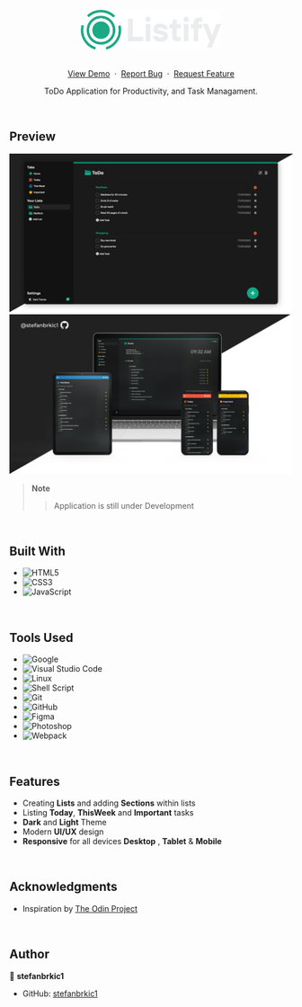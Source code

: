 <br>

<div align="center">
<img src="./src/img/LOGO.png" alt="Listify" width="250">
<br>
<br>
  <p>
    <a href="https://stefanbrkic1.github.io/todo-app/">View Demo</a>
    &nbsp;·&nbsp;
    <a href="https://github.com/stefanbrkic1/todo-app/issues">Report Bug</a>
    &nbsp;·&nbsp;
    <a href="https://github.com/stefanbrkic1/todo-app/issues">Request Feature</a>
  </p>

  ToDo Application for Productivity, and Task Managament.
</div>

<br>

<!-- ABOUT THE PROJECT -->
## Preview

![Preview](./src/img/GitHub(MainPage)3.jpg)
![Preview](./src/img/GitHub(Devices).jpg)

> **Note**  
>> Application is still under Development

<br>

## Built With

- ![HTML5](https://img.shields.io/badge/html5-%23E34F26.svg?style=for-the-badge&logo=html5&logoColor=white)   
- ![CSS3](https://img.shields.io/badge/css3-%231572B6.svg?style=for-the-badge&logo=css3&logoColor=white)   
- ![JavaScript](https://img.shields.io/badge/javascript-%23323330.svg?style=for-the-badge&logo=javascript&logoColor=%23F7DF1E)

<br>

## Tools Used

- ![Google](https://img.shields.io/badge/google-4285F4?style=for-the-badge&logo=google&logoColor=white)    
- ![Visual Studio Code](https://img.shields.io/badge/Visual%20Studio%20Code-0078d7.svg?style=for-the-badge&logo=visual-studio-code&logoColor=white)  
- ![Linux](https://img.shields.io/badge/linux-FCC624?style=for-the-badge&logo=linux&logoColor=black)  
- ![Shell Script](https://img.shields.io/badge/Terminal-241F31?style=for-the-badge&logo=gnu-bash&logoColor=white) 
- ![Git](https://img.shields.io/badge/git-F05032?style=for-the-badge&logo=git&logoColor=white)  
- ![GitHub](https://img.shields.io/badge/github-181717?style=for-the-badge&logo=github&logoColor=white)  
- ![Figma](https://img.shields.io/badge/figma-F24E1E?style=for-the-badge&logo=figma&logoColor=white)    
- ![Photoshop](https://img.shields.io/badge/adobephotoshop-31A8FF?style=for-the-badge&logo=adobephotoshop&logoColor=white)    
- ![Webpack](https://img.shields.io/badge/webpack-8DD6F9?style=for-the-badge&logo=webpack&logoColor=black)

<br>

## Features
- Creating **Lists** and adding **Sections** within lists
- Listing **Today**, **ThisWeek** and **Important** tasks
- **Dark** and **Light** Theme
- Modern **UI/UX** design
- **Responsive** for all devices **Desktop** , **Tablet** & **Mobile**

<br>

<!-- ACKNOWLEDGMENTS -->
## Acknowledgments

* Inspiration by [The Odin Project](https://www.theodinproject.com/)

<br>

## Author

👤 **stefanbrkic1**
* GitHub: [stefanbrkic1](https://github.com/stefanbrkic1)